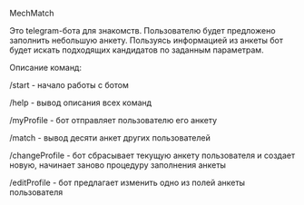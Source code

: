 MechMatch

Это telegram-бота для знакомств.
Пользователю будет предложено заполнить небольшую анкету. Пользуясь информацией из анкеты бот будет искать подходящих кандидатов по заданным параметрам.

Описание команд:

/start - начало работы с ботом

/help - вывод описания всех команд

/myProfile - бот отправляет пользователю его анкету

/match - вывод десяти анкет других пользователей

/changeProfile - бот сбрасывает текущую анкету пользователя и создает новую, начинает заново процедуру заполнения анкеты

/editProfile - бот предлагает изменить одно из полей анкеты пользователя
